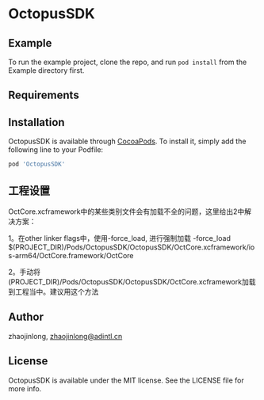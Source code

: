 # OctopusSDK

## Example

To run the example project, clone the repo, and run `pod install` from the Example directory first.

## Requirements

## Installation

OctopusSDK is available through [CocoaPods](https://cocoapods.org). To install
it, simply add the following line to your Podfile:

```ruby
pod 'OctopusSDK'
```

## 工程设置

OctCore.xcframework中的某些类别文件会有加载不全的问题，这里给出2中解决方案：

1。在other linker flags中，使用-force_load, 进行强制加载
-force_load
$(PROJECT_DIR)/Pods/OctopusSDK/OctopusSDK/OctCore.xcframework/ios-arm64/OctCore.framework/OctCore

2。手动将(PROJECT_DIR)/Pods/OctopusSDK/OctopusSDK/OctCore.xcframework加载到工程当中。建议用这个方法

## Author

zhaojinlong, zhaojinlong@adintl.cn

## License

OctopusSDK is available under the MIT license. See the LICENSE file for more info.
